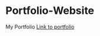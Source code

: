 # Portfolio-Website
My Portfolio
<a href="https://subhadrabansal.github.io/Portfolio-Website/index.html">Link to portfolio</a>
